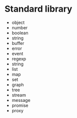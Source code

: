 # Standard library

 *  object
 *  number
 *  boolean
 *  string
 *  buffer
 *  error
 *  event
 *  regexp
 *  string
 *  list
 *  map
 *  set
 *  graph
 *  tree
 *  stream
 *  message
 *  promise
 *  proxy
